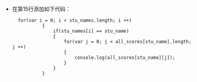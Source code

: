 - 在第15行添加如下代码：

        for(var i = 0; i < stu_names.length; i ++)
                 {
                     if(stu_names[i] == stu_name)
                     {
                         for(var j = 0; j < all_scores[stu_name].length; j ++)
                         {
                             console.log(all_scores[stu_name][j]);
                         }
                     }
                 }